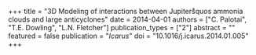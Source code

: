 +++
title = "3D Modeling of interactions between Jupiters̊quos ammonia clouds and large anticyclones"
date = 2014-04-01
authors = ["C. Palotai", "T.E. Dowling", "L.N. Fletcher"]
publication_types = ["2"]
abstract = ""
featured = false
publication = "*Icarus*"
doi = "10.1016/j.icarus.2014.01.005"
+++

